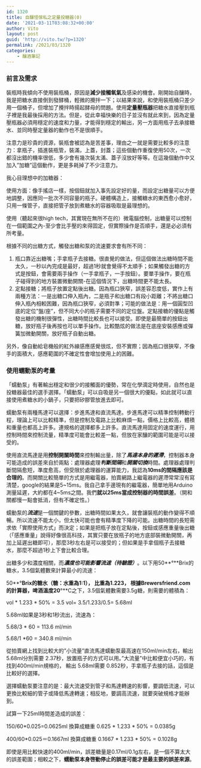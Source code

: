 ```yaml
---
id: 1320
title: 自釀怪傢私之定量投糖器(0)
date: '2021-03-11T03:08:32+00:00'
author: Vito
layout: post
guid: 'http://vito.tw/?p=1320'
permalink: /2021/03/1320
categories:
    - 釀酒筆記
---
```


### 前言及需求

裝瓶時我傾向不使用裝瓶桶，原因是**減少接觸氧氣**及感染的機會。剛開始自釀時，我是把糖水直接倒到發酵桶，輕微的攪拌一下；以結果來說，和使用裝瓶桶只差少用一個桶子，但增加了攪拌時揚起酵母的問題。使用**定量壓瓶器**把糖水直接壓到瓶子裡是我最後採用的方法。但是，從此幸福快樂的日子並沒有就此來到，因為定量壓瓶器必須用穩定的速度和力量，才能得到穩定的輸出，另一方面用瓶子去承接糖水、並同時壓定量器的動作也不是很順手。

注意力是珍貴的資源，裝瓶會被認為是苦差事，理由之一就是需要比較多的注意力：拿瓶子，插進裝瓶管，裝滿，上蓋，封蓋；這些個動作重復使用50次，一次都沒出錯的機率很低，多少會有幾次裝太滿、蓋子沒放好等等。在這幾個動作中又加入”加糖”這個動作，更是多耗掉了不少注意力。

我心目理想中的加糖器：

使用方面：像手搖店一樣，按個鈕就加入事先設定好的量，而設定出糖量可以方便地調整，因應同一批次不同容量的瓶子。硬體構造上，接觸糖水的東西愈小愈好，只用一條管子，直接把管子放到煮糖水的容器吸取是最理想的。

使用（聽起來很high tech，其實現在無所不在的）微電腦控制，出糖量可以控制在一個範圍之內-至少會比手壓的來得固定，但實際操作是否順手，還是必必須有所考量。

根據不同的出糖方式，觸發出糖和泵的流速要求會有所不同：

1. 瓶口靠近出糖嘴；手拿瓶子去接糖。很直覺的做法，但這個做法出糖時間不能太久，一秒以內完成是最好，超過1秒就會覺得不太順手；如果觸發出糖的方式是按鈕，會需要兩手操作（一手拿瓶子，一手按鈕）。要單手操作，要在瓶子碰得到的地方裝置微動開關-在這個情況下，出糖時間更不能太長。
2. 定點接糖；將瓶子放置定點後出糖。因為瓶口狹窄，誤差容忍度低，實作上有兩種方法：一是出糖口伸入瓶內，二是瓶子和出糖口有段小距離；不將出糖口伸入瓶內相較困難，因為瓶口狹窄，必須對準；可能的做法是：用一個圓型凹底的定位”盤/座”，但不同大小的瓶子需要不同的定位盤。定點接糖的優點是觸發出糖的機制很彈性，出糖時間比較長也可以接受。即使是最簡單的按鈕出糖，放好瓶子後再按也可以單手操作。比較酷炫的做法是在底座安裝感應或彈簧加微動開關，放好瓶子自動出糖。

另外，像自動給皂機般的紅外線感應感覺很炫，但不實際；因為瓶口很狹窄，不像手的面積大，感應範圍的不確定性會增加使用上的困難。

### 使用蠕動泵的考量

「蠕動泵」有著輸出穩定和很少的接觸面的優勢，常在化學滴定時使用，自然也是投糖器最佳的選手選擇。「蠕動泵」可以自吸是另一個很大的優點，如此就可以直接使用煮糖水的小鍋子，只要把矽膠管放進去即可。

蠕動泵有兩種馬達可以選擇：步進馬達和直流馬達。步進馬達可以精準控制轉動行程，理論上可以比較精準，但是控制及電路上比較麻煩一點，價格上比較高，體積和重量也都高上許多。連規格的選擇都多上許多。直流馬達用固定的速度運行，用控制時間來控制流量，精準度可能會比較差一點，但放在家釀的範圍可能是可以接受的。

使用直流馬達是用**控制開關時間**來控制輸出量，除了***馬達本身的遲滯***，控制器本身可能造成的誤差來自於兩點：處理器處理***判斷間隔***和***開關切換***時間。處理器處理判斷間隔愈短，準度愈高，但受限於處理器的運算能力，我認為**10ms的間隔應該是合理的**。而開關比較簡單的方式是用繼電器，拍賣網路上繼電器的遲滯常常沒有寫清楚，google的結果是5~15ms。我自己拿手邊現有的繼電器，簡單地用Arduino測量延遲，大約都在4~5ms之間。我們**就以25ms當成控制器的時間誤差**。（開和關都慢一點會抵消，但有不確定性。）

蠕動泵的***流速***是一個關鍵的參數，出糖時間如果太久，就會讓裝瓶的動作變得不順暢。所以流速不能太小，但太快可能也會有精準度下降的可能。出糖時間的長短需求依「實際使用方式」而決定；如果是把瓶子放在定點後，按鈕或感應重量後出糖（「感應重量」說得好像很高科技，其實只要在放瓶子的地方底部裝微動開關，再加上延遲出糖即可），那麼3秒左右是可以接受的；但如果是手拿個瓶子去接糖水，那麼不超過1秒上下會比較合理。

出糖多少和濃度相關，而***濃度也可能影響流速（待驗證）***。以下用50**°**Brix的糖水，3.5個氣體數來計算最小的流速：

50**°**Brix的糖水（糖：水重為1:1）， 比重為1.223， 根據Brewersfriend.com的計算器，啤酒溫度20**°**C之下，3.5個氣體數需要3.5g糖，則需要的體積為：

vol \* 1.233 \* 50% = 3.5 vol= 3.5/1.233/0.5= 5.68ml

5.68ml如果是3秒和1秒流出，流速為：

5.68/3 \* 60 = 113.6 ml/min

5.68/1 \*60 = 340.8 ml/min

從拍賣網上找到比較大的”小流量”直流馬達蠕動泵最高速在150ml/min左右，輸出5.68ml分別需要 2.37秒，放置瓶子的方式可以用。”大流量”中比較便宜小巧的，有找到400ml/min規格的， 輸出 5.68ml需要 0.852秒，手拿瓶子去接的話，這個是比較好的選擇。

選擇蠕動泵要注意的是：最大流速受到管子和馬達轉速的影響，要調低流速，可以更換比較細的管子或降低馬達轉速；相反地，要調高流速，就要突破規格才能辦到。

試算一下25ml時間差造成的誤差：

150/60\*0.025=0.0625ml 換算成糖重 0.625 \* 1.233 \* 50% = 0.0385g

400/60\*0.025＝0.1667ml 換算成糖重 0.1667 \* 1.233 \* 50% = 0.1028g

即使是用比較快速的400ml/min，誤差糖量是0.17ml/0.1g左右，是一個不算太大的誤差範圍；相較之下，**蠕動泵本身啓動停止的誤差可能才是最主要的誤差來源**。